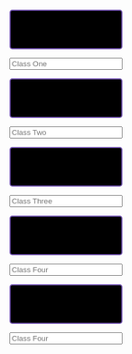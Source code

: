 <html>
	<div class="div">
		<a href="http://davidvasilev1.github.io/leuck-copy/calc">
			<button class="button" id="class1btn" type="button"></button>
		</a>
		<input placeholder="Class One" type="text" id="class1" />
    	<a href="https://davidvasilev1.github.io/leuck-copy/bio">
    		<button class="button" id="class2btn" type="button"></button>
    	</a>
    	<input placeholder="Class Two" type="text" id="class2"/>
    	<a href="https://davidvasilev1.github.io/leuck-copy/poe">
    		<button class="button" id="class3btn" type="button"></button>
    	</a>
    	<input placeholder="Class Three" type="text" id="class3" />
    	<a href="https://davidvasilev1.github.io/leuck-copy/csp">
    		<button class="button" id="class4btn" type="button"></button>
    	</a>
    	<input placeholder="Class Four" type="text" id="class4" />
    	<a href="https://davidvasilev1.github.io/leuck-copy/ush">
    		<button class="button" id="class5btn" type="button"></button>
    	</a>
    	<input placeholder="Class Four" type="text" id="class5"/>
    </div>
    <style>
    	.class {
    		color: #a881f7;
    		border: 2px #795db3 solid;
    		border-radius: 2px;
    		font-size: 15px;
    		width: 200px;
    		height: 45px;
    	}
    	.button {
    		margin: 15px;
    		color: #a881f7;
    		background-color: black;
    		border: 2px #795db3 solid;
    		border-radius: 5px;
    		font-size: 20px;
    		width: 200px;
    		height: 70px;
    		color: #a881f7;
    	}
      input {
    		width: 200px;
      }
    	.div {
         display: flex;
         flex-direction: column;
         align-items: center;
    	}
    </style>
    <script>
    	let inputs = [1, 2, 3, 4, 5].map((i) => `class${i}`);
    	inputs.forEach(function (id) {
         // input element
    		let el = document.getElementById(id);
         // button element
         let btn = document.getElementById(id + "btn");
         // update elements with localstorage (if its empty, use and empty string)
    		el.value = localStorage.getItem(id) || "";
         btn.innerHTML = localStorage.getItem(id) || "";
         // every time they type, update localstorage
    		el.addEventListener("change", function() {
    			localStorage.setItem(id, el.value);
            // change the button text
    			btn.innerHTML = el.value;
    		});
    	});
    </script>
</html>

